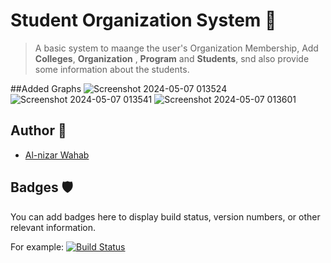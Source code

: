 # Student Organization System 🚀
> A basic system to maange the user's Organization Membership, Add **Colleges**, **Organization** , **Program** and **Students**, snd also provide some information about the students.

##Added Graphs
![Screenshot 2024-05-07 013524](https://github.com/Zhar-dev/PSUSphere02/assets/108575639/1a07e32b-2e0f-4377-b3a1-2272d5d5172f)
![Screenshot 2024-05-07 013541](https://github.com/Zhar-dev/PSUSphere02/assets/108575639/80370636-e7b9-4106-b0f9-0b989fa56a75)
![Screenshot 2024-05-07 013601](https://github.com/Zhar-dev/PSUSphere02/assets/108575639/46b0cf43-a306-4516-8089-d2f3769653ba)


## Author 👤

- [Al-nizar Wahab](https://github.com/Zhar-dev)

## Badges 🛡️

You can add badges here to display build status, version numbers, or other relevant information.

For example:
[![Build Status](https://img.shields.io/badge/hello-World-brightgreen)](https://github.com/yourusername/yourproject)
